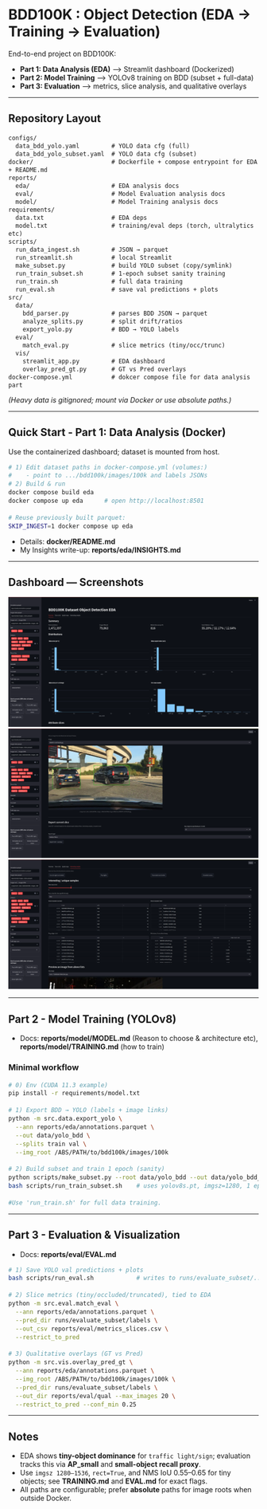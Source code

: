 # BDD100K : Object Detection (EDA → Training → Evaluation)

End-to-end project on BDD100K:

* **Part 1: Data Analysis (EDA)** —> Streamlit dashboard (Dockerized)
* **Part 2: Model Training** —> YOLOv8 training on BDD (subset + full-data)
* **Part 3: Evaluation** —> metrics, slice analysis, and qualitative overlays


---

## Repository Layout

```
configs/
  data_bdd_yolo.yaml         # YOLO data cfg (full)
  data_bdd_yolo_subset.yaml  # YOLO data cfg (subset)
docker/                      # Dockerfile + compose entrypoint for EDA + README.md
reports/
  eda/                       # EDA analysis docs
  eval/                      # Model Evaluation analysis docs
  model/                     # Model Training analysis docs
requirements/
  data.txt                   # EDA deps
  model.txt                  # training/eval deps (torch, ultralytics etc)
scripts/
  run_data_ingest.sh         # JSON → parquet
  run_streamlit.sh           # local Streamlit
  make_subset.py             # build YOLO subset (copy/symlink)
  run_train_subset.sh        # 1-epoch subset sanity training
  run_train.sh               # full data training
  run_eval.sh                # save val predictions + plots
src/
  data/
    bdd_parser.py            # parses BDD JSON → parquet
    analyze_splits.py        # split drift/ratios
    export_yolo.py           # BDD → YOLO labels
  eval/
    match_eval.py            # slice metrics (tiny/occ/trunc)
  vis/
    streamlit_app.py         # EDA dashboard
    overlay_pred_gt.py       # GT vs Pred overlays
docker-compose.yml           # dokcer compose file for data analysis part
```

*(Heavy data is gitignored; mount via Docker or use absolute paths.)*

---

## Quick Start - Part 1: Data Analysis (Docker)

Use the containerized dashboard; dataset is mounted from host.

```bash
# 1) Edit dataset paths in docker-compose.yml (volumes:)
#    - point to .../bdd100k/images/100k and labels JSONs
# 2) Build & run
docker compose build eda
docker compose up eda      # open http://localhost:8501

# Reuse previously built parquet:
SKIP_INGEST=1 docker compose up eda
```

* Details: **docker/README.md**
* My Insights write-up: **reports/eda/INSIGHTS.md**


---

## Dashboard — Screenshots

![EDA Overview](reports/eda/assets/dash1.png)
![View overlayed images](reports/eda/assets/dash2.png)
![Interesting Samples](reports/eda/assets/dash3.png)

---

## Part 2 - Model Training (YOLOv8)

* Docs: **reports/model/MODEL.md** (Reason to choose & architecture etc), **reports/model/TRAINING.md** (how to train)

### Minimal workflow

```bash
# 0) Env (CUDA 11.3 example)
pip install -r requirements/model.txt

# 1) Export BDD → YOLO (labels + image links)
python -m src.data.export_yolo \
  --ann reports/eda/annotations.parquet \
  --out data/yolo_bdd \
  --splits train val \
  --img_root /ABS/PATH/to/bdd100k/images/100k

# 2) Build subset and train 1 epoch (sanity)
python scripts/make_subset.py --root data/yolo_bdd --out data/yolo_bdd_subset --train_k 2000 --val_k 500 --copy
bash scripts/run_train_subset.sh    # uses yolov8s.pt, imgsz=1280, 1 epoch

#Use 'run_train.sh' for full data training.
```

---

## Part 3 - Evaluation & Visualization

* Docs: **reports/eval/EVAL.md**

```bash
# 1) Save YOLO val predictions + plots
bash scripts/run_eval.sh            # writes to runs/evaluate_subset/...

# 2) Slice metrics (tiny/occluded/truncated), tied to EDA
python -m src.eval.match_eval \
  --ann reports/eda/annotations.parquet \
  --pred_dir runs/evaluate_subset/labels \
  --out_csv reports/eval/metrics_slices.csv \
  --restrict_to_pred

# 3) Qualitative overlays (GT vs Pred)
python -m src.vis.overlay_pred_gt \
  --ann reports/eda/annotations.parquet \
  --img_root /ABS/PATH/to/bdd100k/images/100k \
  --pred_dir runs/evaluate_subset/labels \
  --out_dir reports/eval/qual --max_images 20 \
  --restrict_to_pred --conf_min 0.25
```

---

## Notes

* EDA shows **tiny-object dominance** for `traffic light/sign`; evaluation tracks this via **AP\_small** and **small-object recall proxy**.
* Use `imgsz 1280–1536`, `rect=True`, and NMS IoU 0.55–0.65 for tiny objects; see **TRAINING.md** and **EVAL.md** for exact flags.
* All paths are configurable; prefer **absolute** paths for image roots when outside Docker.
